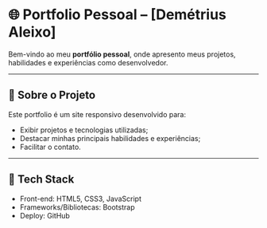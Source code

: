 # 🌐 Portfolio Pessoal – [Demétrius Aleixo]

Bem-vindo ao meu **portfólio pessoal**, onde apresento meus projetos, habilidades e experiências como desenvolvedor.

---

## 🎯 Sobre o Projeto

Este portfolio é um site responsivo desenvolvido para:
- Exibir projetos e tecnologias utilizadas;
- Destacar minhas principais habilidades e experiências;
- Facilitar o contato.

---

## 🧱 Tech Stack

- Front-end: HTML5, CSS3, JavaScript
- Frameworks/Bibliotecas: Bootstrap
- Deploy: GitHub
